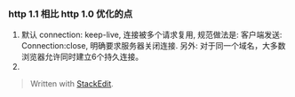 
### http 1.1 相比 http 1.0 优化的点
1. 默认 connection: keep-live, 连接被多个请求复用, 规范做法是: 客户端发送: Connection:close, 明确要求服务器关闭连接. 另外: 对于同一个域名，大多数浏览器允许同时建立6个持久连接。
2. 

> Written with [StackEdit](https://stackedit.io/).
<!--stackedit_data:
eyJoaXN0b3J5IjpbNzk0Mjk4NTk3XX0=
-->